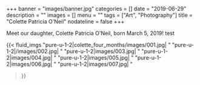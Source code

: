 +++
banner = "images/banner.jpg"
categories = []
date = "2019-06-29"
description = ""
images = []
menu = ""
tags = ["Art", "Photography"]
title = "Colette Patricia O'Neil"
nodateline = false
+++

Meet our daughter, Colette Patricia O'Neil, born March 5, 2019! test



{{< fluid_imgs 
  "pure-u-1-2|colette_four_months/images/001.jpg| "
  "pure-u-1-2|/images/002.jpg| "
  "pure-u-1-2|images/003.jpg| "
  "pure-u-1-2|images/004.jpg| "
  "pure-u-1-2|images/005.jpg| "
  "pure-u-1-2|images/006.jpg| "
  "pure-u-1-2|images/007.jpg| "

>}}
